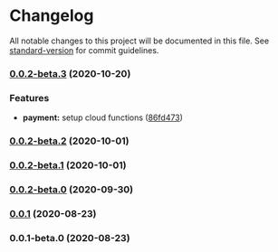 # Changelog

All notable changes to this project will be documented in this file. See [standard-version](https://github.com/conventional-changelog/standard-version) for commit guidelines.

### [0.0.2-beta.3](https://github.com/yashanand1910/rozgar.today/compare/v0.0.2-beta.2...v0.0.2-beta.3) (2020-10-20)


### Features

* **payment:** setup cloud functions ([86fd473](https://github.com/yashanand1910/rozgar.today/commit/86fd4736cf66050adbf26d0048f95986218bd0db))

### [0.0.2-beta.2](https://github.com/yashanand1910/rozgar.today/compare/v0.0.2-beta.1...v0.0.2-beta.2) (2020-10-01)

### [0.0.2-beta.1](https://github.com/yashanand1910/rozgar.today/compare/v0.0.2-beta.0...v0.0.2-beta.1) (2020-10-01)

### [0.0.2-beta.0](https://github.com/yashanand1910/rozgar.today/compare/v0.0.1...v0.0.2-beta.0) (2020-09-30)

### [0.0.1](https://github.com/yashanand1910/rozgar.today/compare/v0.0.1-beta.0...v0.0.1) (2020-08-23)

### 0.0.1-beta.0 (2020-08-23)

